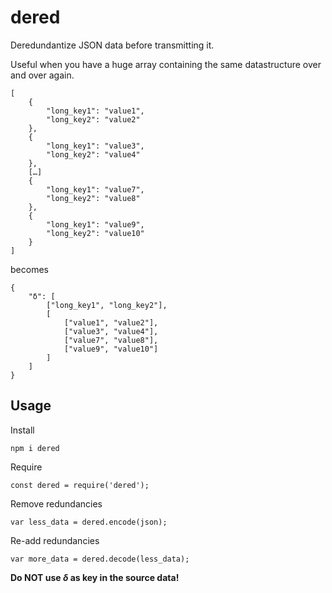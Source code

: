 dered
===========

Deredundantize JSON data before transmitting it.

Useful when you have a huge array containing the same datastructure over and over again.

	[
		{
			"long_key1": "value1",
			"long_key2": "value2"
		},
		{
			"long_key1": "value3",
			"long_key2": "value4"
		},
		[…]
		{
			"long_key1": "value7",
			"long_key2": "value8"
		},
		{
			"long_key1": "value9",
			"long_key2": "value10"
		}
	]

becomes

	{
		"δ": [
			["long_key1", "long_key2"],
			[
				["value1", "value2"],
				["value3", "value4"],
				["value7", "value8"],
				["value9", "value10"]
			]
		]
	}


Usage
-----

Install

	npm i dered

Require

	const dered = require('dered');

Remove redundancies

	var less_data = dered.encode(json);

Re-add redundancies

	var more_data = dered.decode(less_data);

**Do NOT use *δ* as key in the source data!**